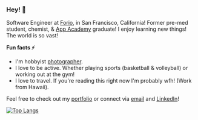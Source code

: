 ### Hey! 👋

Software Engineer at [Forio], in San Francisco, California! Former pre-med student, chemist, & [App Academy] graduate! I enjoy learning new things! The world is so vast!

**Fun facts ⚡**
- I'm hobbyist [photographer].
- I love to be active. Whether playing sports (basketball & volleyball) or working out at the gym!
- I love to travel. If you're reading this right now I'm probably wfh! (Work from Hawaii).

Feel free to check out my [portfolio] or connect via [email] and [LinkedIn]!
<!--
**chris510/chris510** is a ✨ _special_ ✨ repository because its `README.md` (this file) appears on your GitHub profile.

Here are some ideas to get you started:

- 🔭 I’m currently working on ...
- 🌱 I’m currently learning ...
- 👯 I’m looking to collaborate on ...
- 🤔 I’m looking for help with ...
- 💬 Ask me about ...
- 📫 How to reach me: ...
-  Pronouns: ...
- ⚡ Fun fact: ...
-->

[![Top Langs](https://github-readme-stats.vercel.app/api/top-langs/?username=chris510&langs_count=8&layout=compact)](https://github.com/anuraghazra/github-readme-stats)

[Forio]: https://forio.com/
[App Academy]:https://www.appacademy.io/
[photographer]: https://www.instagram.com/kris.trin
[portfolio]: https://www.chris-trinh.com/
[email]: mailto:christrinh5@gmail.com
[LinkedIn]: https://www.linkedin.com/in/trinh-christopher/

